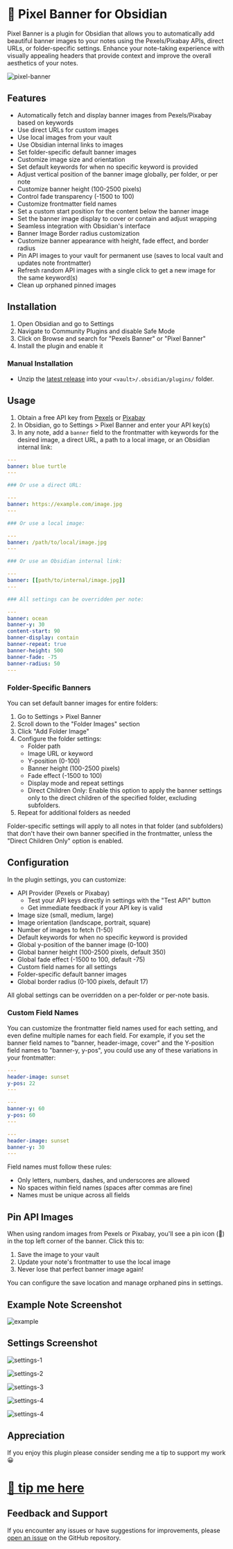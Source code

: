 # 🚩 Pixel Banner for Obsidian

Pixel Banner is a plugin for Obsidian that allows you to automatically add beautiful banner images to your notes using the Pexels/Pixabay APIs, direct URLs, or folder-specific settings. Enhance your note-taking experience with visually appealing headers that provide context and improve the overall aesthetics of your notes.

![pixel-banner](img/pixel-banner.jpg)

## Features

- Automatically fetch and display banner images from Pexels/Pixabay based on keywords
- Use direct URLs for custom images
- Use local images from your vault
- Use Obsidian internal links to images
- Set folder-specific default banner images
- Customize image size and orientation
- Set default keywords for when no specific keyword is provided
- Adjust vertical position of the banner image globally, per folder, or per note
- Customize banner height (100-2500 pixels)
- Control fade transparency (-1500 to 100)
- Customize frontmatter field names
- Set a custom start position for the content below the banner image
- Set the banner image display to cover or contain and adjust wrapping
- Seamless integration with Obsidian's interface
- Banner Image Border radius customization
- Customize banner appearance with height, fade effect, and border radius
- Pin API images to your vault for permanent use (saves to local vault and updates note frontmatter)
- Refresh random API images with a single click to get a new image for the same keyword(s)
- Clean up orphaned pinned images

## Installation

1. Open Obsidian and go to Settings
2. Navigate to Community Plugins and disable Safe Mode
3. Click on Browse and search for "Pexels Banner" or "Pixel Banner"
4. Install the plugin and enable it

### Manual Installation
- Unzip the [latest release](https://github.com/jparkerweb/pixel-banner/releases/latest) into your `<vault>/.obsidian/plugins/` folder.

## Usage

1. Obtain a free API key from [Pexels](https://www.pexels.com/api/) or [Pixabay](https://pixabay.com/api/docs/)
2. In Obsidian, go to Settings > Pixel Banner and enter your API key(s)
3. In any note, add a `banner` field to the frontmatter with keywords for the desired image, a direct URL, a path to a local image, or an Obsidian internal link:

```yaml
---
banner: blue turtle
---

### Or use a direct URL:

---
banner: https://example.com/image.jpg
---

### Or use a local image:

---
banner: /path/to/local/image.jpg
---

### Or use an Obsidian internal link:

---
banner: [[path/to/internal/image.jpg]]
---

### All settings can be overridden per note:

---
banner: ocean
banner-y: 30
content-start: 90
banner-display: contain
banner-repeat: true
banner-height: 500
banner-fade: -75
banner-radius: 50
---
```

### Folder-Specific Banners

You can set default banner images for entire folders:

1. Go to Settings > Pixel Banner
2. Scroll down to the "Folder Images" section
3. Click "Add Folder Image"
4. Configure the folder settings:
   - Folder path
   - Image URL or keyword
   - Y-position (0-100)
   - Banner height (100-2500 pixels)
   - Fade effect (-1500 to 100)
   - Display mode and repeat settings
   - Direct Children Only: Enable this option to apply the banner settings only to the direct children of the specified folder, excluding subfolders.
5. Repeat for additional folders as needed

Folder-specific settings will apply to all notes in that folder (and subfolders) that don't have their own banner specified in the frontmatter, unless the "Direct Children Only" option is enabled.

## Configuration

In the plugin settings, you can customize:

- API Provider (Pexels or Pixabay)
  - Test your API keys directly in settings with the "Test API" button
  - Get immediate feedback if your API key is valid
- Image size (small, medium, large)
- Image orientation (landscape, portrait, square)
- Number of images to fetch (1-50)
- Default keywords for when no specific keyword is provided
- Global y-position of the banner image (0-100)
- Global banner height (100-2500 pixels, default 350)
- Global fade effect (-1500 to 100, default -75)
- Custom field names for all settings
- Folder-specific default banner images
- Global border radius (0-100 pixels, default 17)

All global settings can be overridden on a per-folder or per-note basis.

### Custom Field Names

You can customize the frontmatter field names used for each setting, and even define multiple names for each field. For example, if you set the banner field names to "banner, header-image, cover" and 
the Y-position field names to "banner-y, y-pos", you could use any 
of these variations in your frontmatter:

```yaml
---
header-image: sunset
y-pos: 22
---

---
banner-y: 60
y-pos: 60
---

---
header-image: sunset
banner-y: 30
---
```

Field names must follow these rules:
- Only letters, numbers, dashes, and underscores are allowed
- No spaces within field names (spaces after commas are fine)
- Names must be unique across all fields

## Pin API Images
When using random images from Pexels or Pixabay, you'll see a pin icon (📌) in the top left corner of the banner. Click this to:
1. Save the image to your vault
2. Update your note's frontmatter to use the local image
3. Never lose that perfect banner image again!

You can configure the save location and manage orphaned pins in settings.

## Example Note Screenshot

![example](example.jpg)

## Settings Screenshot

![settings-1](img/settings-1.jpg)

![settings-2](img/settings-2.jpg)

![settings-3](img/settings-3.jpg)

![settings-4](img/settings-4.jpg)

![settings-4](img/settings-5.jpg)

## Appreciation
If you enjoy this plugin please consider sending me a tip to support my work 😀
# [🍵 tip me here](https://ko-fi.com/jparkerweb)

## Feedback and Support

If you encounter any issues or have suggestions for improvements, please [open an issue](https://github.com/jparkerweb/pixel-banner/issues) on the GitHub repository.
